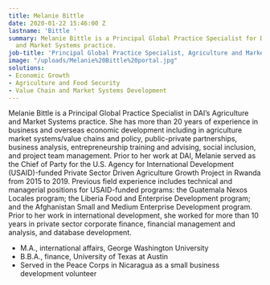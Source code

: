 ```yaml
---
title: Melanie Bittle
date: 2020-01-22 15:46:00 Z
lastname: 'Bittle '
summary: Melanie Bittle is a Principal Global Practice Specialist for DAI’s Agriculture
  and Market Systems practice.
job-title: 'Principal Global Practice Specialist, Agriculture and Market Systems '
image: "/uploads/Melanie%20Bittle%20portal.jpg"
solutions:
- Economic Growth
- Agriculture and Food Security
- Value Chain and Market Systems Development
---
```


Melanie Bittle is a Principal Global Practice Specialist in DAI’s Agriculture and Market Systems practice. She has more than 20 years of experience in business and overseas economic development including in agriculture market systems/value chains and policy, public-private partnerships, business analysis, entrepreneurship training and advising, social inclusion, and project team management. Prior to her work at DAI, Melanie served as the Chief of Party for the U.S. Agency for International Development (USAID)-funded Private Sector Driven Agriculture Growth Project in Rwanda from 2015 to 2019. Previous field experience includes technical and managerial positions for USAID-funded programs: the Guatemala Nexos Locales program; the Liberia Food and Enterprise Development program; and the Afghanistan Small and Medium Enterprise Development program. Prior to her work in international development, she worked for more than 10 years in private sector corporate finance, financial management and analysis, and database development. 

* M.A., international affairs, George Washington University
* B.B.A., finance, University of Texas at Austin
* Served in the Peace Corps in Nicaragua as a small business development volunteer